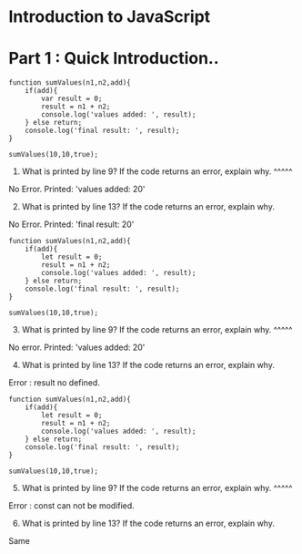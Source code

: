 # Introduction to JavaScript

# Part 1 : Quick Introduction..

```
function sumValues(n1,n2,add){
    if(add){
        var result = 0;
        result = n1 + n2;
        console.log('values added: ', result);
    } else return;
    console.log('final result: ', result);
}

sumValues(10,10,true);

```

1. What is printed by line 9? If the code returns an error, explain why. ^^^^^

No Error.
Printed: 'values added: 20'


2. What is printed by line 13? If the code returns an error, explain why. 

No Error.
Printed: 'final result: 20'


```
function sumValues(n1,n2,add){
    if(add){
        let result = 0;
        result = n1 + n2;
        console.log('values added: ', result);
    } else return;
    console.log('final result: ', result);
}

sumValues(10,10,true);

```

3. What is printed by line 9? If the code returns an error, explain why. ^^^^^

No error.
Printed: 'values added: 20'

4. What is printed by line 13? If the code returns an error, explain why. 

Error : result no defined.


```
function sumValues(n1,n2,add){
    if(add){
        let result = 0;
        result = n1 + n2;
        console.log('values added: ', result);
    } else return;
    console.log('final result: ', result);
}

sumValues(10,10,true);

```

5. What is printed by line 9? If the code returns an error, explain why. ^^^^^

Error : const can not be modified.

6. What is printed by line 13? If the code returns an error, explain why. 

Same


